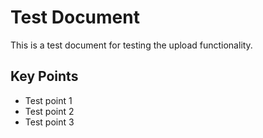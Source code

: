 # Test Document

This is a test document for testing the upload functionality.

## Key Points

- Test point 1
- Test point 2
- Test point 3
